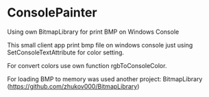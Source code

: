 # ConsolePainter
Using own BitmapLibrary for print BMP on Windows Console

This small client app print bmp file on windows console just using SetConsoleTextAttribute for color setting.

For convert colors use own function rgbToConsoleColor.

For loading BMP to memory was used another project: BitmapLibrary (https://github.com/zhukov000/BitmapLibrary)
